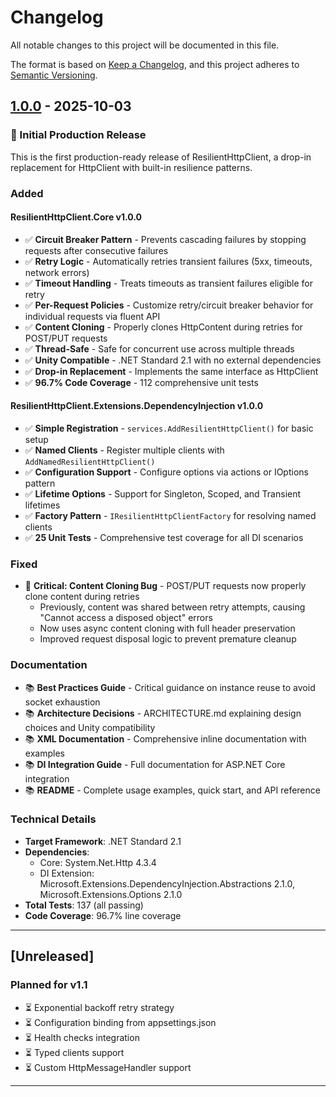 # Changelog

All notable changes to this project will be documented in this file.

The format is based on [Keep a Changelog](https://keepachangelog.com/en/1.0.0/),
and this project adheres to [Semantic Versioning](https://semver.org/spec/v2.0.0.html).

## [1.0.0] - 2025-10-03

### 🎉 Initial Production Release

This is the first production-ready release of ResilientHttpClient, a drop-in replacement for HttpClient with built-in resilience patterns.

### Added

#### ResilientHttpClient.Core v1.0.0
- ✅ **Circuit Breaker Pattern** - Prevents cascading failures by stopping requests after consecutive failures
- ✅ **Retry Logic** - Automatically retries transient failures (5xx, timeouts, network errors)
- ✅ **Timeout Handling** - Treats timeouts as transient failures eligible for retry
- ✅ **Per-Request Policies** - Customize retry/circuit breaker behavior for individual requests via fluent API
- ✅ **Content Cloning** - Properly clones HttpContent during retries for POST/PUT requests
- ✅ **Thread-Safe** - Safe for concurrent use across multiple threads
- ✅ **Unity Compatible** - .NET Standard 2.1 with no external dependencies
- ✅ **Drop-in Replacement** - Implements the same interface as HttpClient
- ✅ **96.7% Code Coverage** - 112 comprehensive unit tests

#### ResilientHttpClient.Extensions.DependencyInjection v1.0.0
- ✅ **Simple Registration** - `services.AddResilientHttpClient()` for basic setup
- ✅ **Named Clients** - Register multiple clients with `AddNamedResilientHttpClient()`
- ✅ **Configuration Support** - Configure options via actions or IOptions pattern
- ✅ **Lifetime Options** - Support for Singleton, Scoped, and Transient lifetimes
- ✅ **Factory Pattern** - `IResilientHttpClientFactory` for resolving named clients
- ✅ **25 Unit Tests** - Comprehensive test coverage for all DI scenarios

### Fixed
- 🐛 **Critical: Content Cloning Bug** - POST/PUT requests now properly clone content during retries
  - Previously, content was shared between retry attempts, causing "Cannot access a disposed object" errors
  - Now uses async content cloning with full header preservation
  - Improved request disposal logic to prevent premature cleanup

### Documentation
- 📚 **Best Practices Guide** - Critical guidance on instance reuse to avoid socket exhaustion
- 📚 **Architecture Decisions** - ARCHITECTURE.md explaining design choices and Unity compatibility
- 📚 **XML Documentation** - Comprehensive inline documentation with examples
- 📚 **DI Integration Guide** - Full documentation for ASP.NET Core integration
- 📚 **README** - Complete usage examples, quick start, and API reference

### Technical Details
- **Target Framework**: .NET Standard 2.1
- **Dependencies**: 
  - Core: System.Net.Http 4.3.4
  - DI Extension: Microsoft.Extensions.DependencyInjection.Abstractions 2.1.0, Microsoft.Extensions.Options 2.1.0
- **Total Tests**: 137 (all passing)
- **Code Coverage**: 96.7% line coverage

---

## [Unreleased]

### Planned for v1.1
- ⏳ Exponential backoff retry strategy
- ⏳ Configuration binding from appsettings.json
- ⏳ Health checks integration
- ⏳ Typed clients support
- ⏳ Custom HttpMessageHandler support

---

[1.0.0]: https://github.com/markcastle/ResilientHttpClient/releases/tag/v1.0.0
